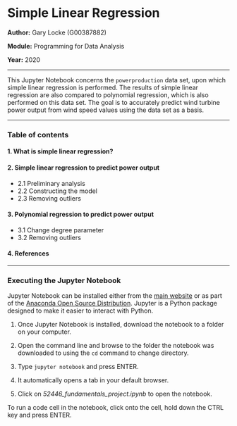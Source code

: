 # Simple Linear Regression

**Author:** Gary Locke (G00387882)

**Module:** Programming for Data Analysis

**Year:** 2020
***

This Jupyter Notebook concerns the ```powerproduction``` data set, upon which simple linear regression is performed. The results of simple linear regression are also compared to polynomial regression, which is also performed on this data set. The goal is to accurately predict wind turbine power output from wind speed values using the data set as a basis.   
***

### Table of contents

#### 1. What is simple linear regression?

#### 2. Simple linear regression to predict power output
- 2.1 Preliminary analysis
- 2.2 Constructing the model
- 2.3 Removing outliers

#### 3. Polynomial regression to predict power output
- 3.1 Change degree parameter
- 3.2 Removing outliers

#### 4. References
***

### Executing the Jupyter Notebook

Jupyter Notebook can be installed either from the [main website](https://jupyter.org/) or as part of the [Anaconda Open Source Distribution](https://www.anaconda.com/products/individual). Jupyter is a Python package designed to make it easier to interact with Python.

1. Once Jupyter Notebook is installed, download the notebook to a folder on your computer.

2. Open the command line and browse to the folder the notebook was downloaded to using the ```cd``` command to change directory.

3. Type ```jupyter notebook``` and press ENTER.

4. It automatically opens a tab in your default browser.

5. Click on *52446_fundamentals_project.ipynb* to open the notebook.

To run a code cell in the notebook, click onto the cell, hold down the CTRL key and press ENTER. 